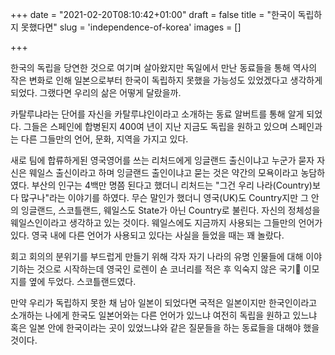 +++
date = "2021-02-20T08:10:42+01:00"
draft = false
title = "한국이 독립하지 못했다면"
slug = 'independence-of-korea'
images = []

+++

한국의 독립을 당연한 것으로 여기며 살아왔지만 독일에서 만난 동료들을 통해 역사의 작은 변화로 인해 일본으로부터 한국이 독립하지 못했을 가능성도 있었겠다고 생각하게 되었다. 그랬다면 우리의 삶은 어떻게 달랐을까.

카탈루냐라는 단어를 자신을 카탈루냐인이라고 소개하는 동료 알버트를 통해 알게 되었다. 그들은 스페인에 합병된지 400여 년이 지난 지금도 독립을 원하고 있으며 스페인과는 다른 그들만의 언어, 문화, 지역을 가지고 있다.

새로 팀에 합류하게된 영국영어를 쓰는 리처드에게 잉글랜드 출신이냐고 누군가 묻자 자신은 웨일스 출신이라고 하며 잉글랜드 출인이냐고 묻는 것은 약간의 모욕이라고 농담하였다. 부산의 인구는 4백만 명쯤 된다고 했더니 리처드는 "그건 우리 나라(Country)보다 많구나"라는 이야기를 하였다. 무슨 말인가 했더니 영국(UK)도 Country지만 그 안의 잉글랜드, 스코틀랜드, 웨일스도 State가 아닌 Country로 불린다. 자신의 정체성을 웨일스인이라고 생각하고 있는 것이다. 웨일스에도 지금까지 사용되는 그들만의 언어가 있다. 영국 내에 다른 언어가 사용되고 있다는 사실을 들었을 때는 꽤 놀랐다.

회고 회의의 분위기를 부드럽게 만들기 위해 각자 자기 나라의 유명 인물들에 대해 이야기하는 것으로 시작하는데 영국인 로렌이 숀 코너리를 적은 후 익숙지 않은 국기🏴󠁧󠁢󠁳󠁣󠁴󠁿 이모지를 옆에 두었다. 스코틀랜드였다.

만약 우리가 독립하지 못한 채 남아 일본이 되었다면 국적은 일본이지만 한국인이라고 소개하는 나에게 한국도 일본어와는 다른 언어가 있느냐 여전히 독립을 원하고 있느냐 혹은 일본 안에 한국이라는 곳이 있었느냐와 같은 질문들을 하는 동료들을 대해야 했을 것이다.
